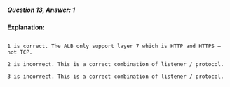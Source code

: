 ##### Question 13, Answer: 1


**Explanation:**


```

1 is correct. The ALB only support layer 7 which is HTTP and HTTPS – not TCP.

2 is incorrect. This is a correct combination of listener / protocol.

3 is incorrect. This is a correct combination of listener / protocol.

```

